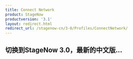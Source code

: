 ```yaml
---
title: Connect Network
product: StageNow
productversion: '3.1'
layout: redirect.html
redirect_url: /stagenow-cn/3-0/Profiles/ConnectNetwork/
---
```


## 切换到StageNow 3.0，最新的中文版...
